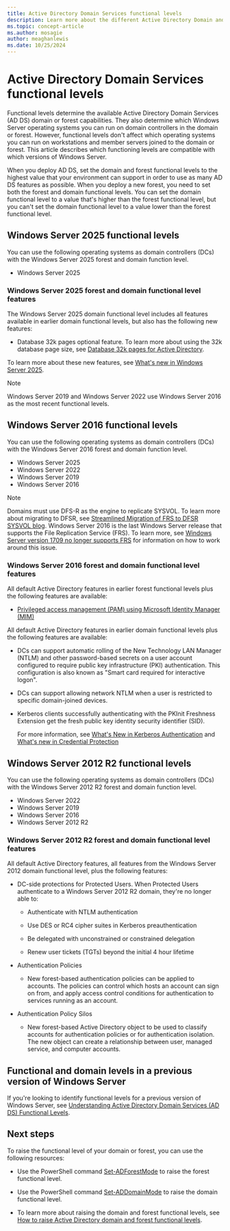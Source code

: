 ```yaml
---
title: Active Directory Domain Services functional levels
description: Learn more about the different Active Directory Domain and Forest functional levels in Windows Server
ms.topic: concept-article
ms.author: mosagie
author: meaghanlewis
ms.date: 10/25/2024
---
```

# Active Directory Domain Services functional levels

Functional levels determine the available Active Directory Domain Services (AD DS) domain or forest capabilities. They also determine which Windows Server operating systems you can run on domain controllers in the domain or forest. However, functional levels don't affect which operating systems you can run on workstations and member servers joined to the domain or forest. This article describes which functioning levels are compatible with which versions of Windows Server.

When you deploy AD DS, set the domain and forest functional levels to the highest value that your environment can support in order to use as many AD DS features as possible. When you deploy a new forest, you need to set both the forest and domain functional levels. You can set the domain functional level to a value that's higher than the forest functional level, but you can't set the domain functional level to a value lower than the forest functional level.

## Windows Server 2025 functional levels

You can use the following operating systems as domain controllers (DCs) with the Windows Server 2025 forest and domain function level.

- Windows Server 2025

### Windows Server 2025 forest and domain functional level features

The Windows Server 2025 domain functional level includes all features available in earlier domain functional levels, but also has the following new features:

- Database 32k pages optional feature. To learn more about using the 32k database page size, see [Database 32k pages for Active Directory](/windows-server/identity/ad-ds/32k-pages-optional-feature).

To learn more about these new features, see [What's new in Windows Server 2025](../../get-started/whats-new-windows-server-2025.md).

> [!NOTE]
> Windows Server 2019 and Windows Server 2022 use Windows Server 2016 as the most recent functional levels.

## Windows Server 2016 functional levels

You can use the following operating systems as domain controllers (DCs) with the Windows Server 2016 forest and domain function level.

- Windows Server 2025
- Windows Server 2022
- Windows Server 2019
- Windows Server 2016

> [!NOTE]
> Domains must use DFS-R as the engine to replicate SYSVOL. To learn more about migrating to DFSR, see [Streamlined Migration of FRS to DFSR SYSVOL blog](https://techcommunity.microsoft.com/t5/storage-at-microsoft/streamlined-migration-of-frs-to-dfsr-sysvol/ba-p/425405). Windows Server 2016 is the last Windows Server release that supports the File Replication Service (FRS). To learn more, see [Windows Server version 1709 no longer supports FRS](/troubleshoot/windows-server/networking/windows-server-version-1709-no-longer-supports-frs) for information on how to work around this issue.

### Windows Server 2016 forest and domain functional level features

All default Active Directory features in earlier forest functional levels plus the following features are available:

- [Privileged access management (PAM) using Microsoft Identity Manager (MIM)](../whats-new-active-directory-domain-services.md#privileged-access-management)

All default Active Directory features in earlier domain functional levels plus the following features are available:

- DCs can support automatic rolling of the New Technology LAN Manager (NTLM) and other password-based secrets on a user account configured to require public key infrastructure (PKI) authentication. This configuration is also known as "Smart card required for interactive logon".
- DCs can support allowing network NTLM when a user is restricted to specific domain-joined devices.
- Kerberos clients successfully authenticating with the PKInit Freshness Extension get the fresh public key identity security identifier (SID).

    For more information, see [What's New in Kerberos Authentication](../../get-started/whats-new-in-windows-server-2016.md#kerberos-authentication) and [What's new in Credential Protection](../../security/credentials-protection-and-management/whats-new-in-credential-protection.md)

## Windows Server 2012 R2 functional levels

You can use the following operating systems as domain controllers (DCs) with the Windows Server 2012 R2 forest and domain function level.

- Windows Server 2022
- Windows Server 2019
- Windows Server 2016
- Windows Server 2012 R2

### Windows Server 2012 R2 forest and domain functional level features

All default Active Directory features, all features from the Windows Server 2012 domain functional level, plus the following features:

- DC-side protections for Protected Users. When Protected Users authenticate to a Windows Server 2012 R2 domain, they're no longer able to:

  - Authenticate with NTLM authentication

  - Use DES or RC4 cipher suites in Kerberos preauthentication

  - Be delegated with unconstrained or constrained delegation

  - Renew user tickets (TGTs) beyond the initial 4 hour lifetime

- Authentication Policies

  - New forest-based authentication policies can be applied to accounts. The policies can control which hosts an account can sign on from, and apply access control conditions for authentication to services running as an account.

- Authentication Policy Silos

  - New forest-based Active Directory object to be used to classify accounts for authentication policies or for authentication isolation. The new object can create a relationship between user, managed service, and computer accounts.

## Functional and domain levels in a previous version of Windows Server

If you're looking to identify functional levels for a previous version of Windows Server, see [Understanding Active Directory Domain Services (AD DS) Functional Levels](/previous-versions/windows/it-pro/windows-server-2008-R2-and-2008/cc754918(v=ws.10)).

## Next steps

To raise the functional level of your domain or forest, you can use the following resources:

- Use the PowerShell command [Set-ADForestMode](/powershell/module/activedirectory/set-adforestmode) to raise the forest functional level.

- Use the PowerShell command [Set-ADDomainMode](/powershell/module/activedirectory/set-addomainmode) to raise the domain functional level.

- To learn more about raising the domain and forest functional levels, see [How to raise Active Directory domain and forest functional levels](/troubleshoot/windows-server/active-directory/raise-active-directory-domain-forest-functional-levels).
